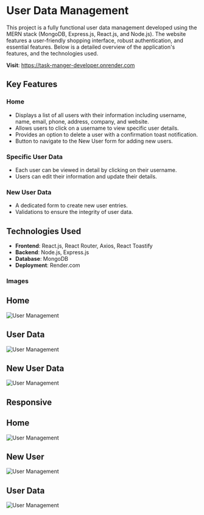 # User Data Management
This project is a fully functional user data management developed using the MERN stack (MongoDB, Express.js, React.js, and Node.js). The website features a user-friendly shopping interface, robust authentication, and essential features. Below is a detailed overview of the application's features, and the technologies used.

**Visit**: https://task-manger-developer.onrender.com

## Key Features
### Home
- Displays a list of all users with their information including username, name, email, phone, address, company, and website.
- Allows users to click on a username to view specific user details.
- Provides an option to delete a user with a confirmation toast notification.
- Button to navigate to the New User form for adding new users.

### Specific User Data
- Each user can be viewed in detail by clicking on their username.
- Users can edit their information and update their details.

### New User Data
- A dedicated form to create new user entries.
- Validations to ensure the integrity of user data.

## Technologies Used
- **Frontend**: React.js, React Router, Axios, React Toastify
- **Backend**: Node.js, Express.js
- **Database**: MongoDB
- **Deployment**: Render.com

### Images
## Home 
![User Management](front-end/src/assets/UM2.png)

## User Data
![User Management](front-end/src/assets/UM1.png)

## New User Data
![User Management](front-end/src/assets/UM3.png)

## Responsive
## Home
![User Management](front-end/src/assets/UM5.png)

## New User
![User Management](front-end/src/assets/UM4.png)

## User Data
![User Management](front-end/src/assets/UM6.png)

